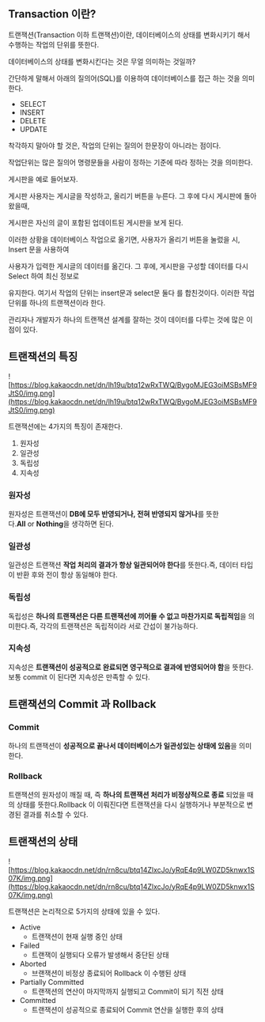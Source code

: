 ## Transaction **이란?**

트랜잭션(Transaction 이하 트랜잭션)이란, 데이터베이스의 상태를 변화시키기 해서 수행하는 작업의 단위를 뜻한다.

데이터베이스의 상태를 변화시킨다는 것은 무얼 의미하는 것일까?

간단하게 말해서 아래의 질의어(SQL)를 이용하여 데이터베이스를 접근 하는 것을 의미한다.

- SELECT
- INSERT
- DELETE
- UPDATE

착각하지 말아야 할 것은, 작업의 단위는 질의어 한문장이 아니라는 점이다.

작업단위는 많은 질의어 명령문들을 사람이 정하는 기준에 따라 정하는 것을 의미한다.

게시판을 예로 들어보자.

게시판 사용자는 게시글을 작성하고, 올리기 버튼을 누른다. 그 후에 다시 게시판에 돌아왔을때,

게시판은 자신의 글이 포함된 업데이트된 게시판을 보게 된다.

이러한 상황을 데이터베이스 작업으로 옮기면, 사용자가 올리기 버튼을 눌렀을 시, Insert 문을 사용하여

사용자가 입력한 게시글의 데이터를 옮긴다. 그 후에, 게시판을 구성할 데이터를 다시 Select 하여 최신 정보로

유지한다. 여기서 작업의 단위는 insert문과 select문 둘다 를 합친것이다. 이러한 작업단위를 하나의 트랜잭션이라 한다.

관리자나 개발자가 하나의 트랜잭션 설계를 잘하는 것이 데이터를 다루는 것에 많은 이점이 있다.

## 트랜잭션의 특징

![https://blog.kakaocdn.net/dn/lh19u/btq12wRxTWQ/BygoMJEG3oiMSBsMF9JtS0/img.png](https://blog.kakaocdn.net/dn/lh19u/btq12wRxTWQ/BygoMJEG3oiMSBsMF9JtS0/img.png)

트랜잭션에는 4가지의 특징이 존재한다.

1. 원자성
2. 일관성
3. 독립성
4. 지속성

### 원자성

원자성은 트랜잭션이 **DB에 모두 반영되거나, 전혀 반영되지 않거나**를 뜻한다.**All** or **Nothing**을 생각하면 된다.

### 일관성

일관성은 트랜잭션 **작업 처리의 결과가 항상 일관되어야 한다**를 뜻한다.즉, 데이터 타입이 반환 후와 전이 항상 동일해야 한다.

### 독립성

독립성은 **하나의 트랜잭션은 다른 트랜잭션에 끼어들 수 없고 마찬가지로 독립적임**을 의미한다.즉, 각각의 트랜잭션은 독립적이라 서로 간섭이 불가능하다.

### 지속성

지속성은 **트랜잭션이 성공적으로 완료되면 영구적으로 결과에 반영되어야 함**을 뜻한다.보통 commit 이 된다면 지속성은 만족할 수 있다.

## 트랜잭션의 Commit 과 Rollback

### Commit

하나의 트랜잭션이 **성공적으로 끝나서 데이터베이스가 일관성있는 상태에 있음**을 의미한다.

### Rollback

트랜잭션의 원자성이 깨질 때, 즉 **하나의 트랜잭션 처리가 비정상적으로 종료** 되었을 때의 상태를 뜻한다.Rollback 이 이뤄진다면 트랜잭션을 다시 실행하거나 부분적으로 변경된 결과를 취소할 수 있다.

## 트랜잭션의 상태

![https://blog.kakaocdn.net/dn/rn8cu/btq14ZlxcJo/yRqE4p9LW0ZD5knwx1S07K/img.png](https://blog.kakaocdn.net/dn/rn8cu/btq14ZlxcJo/yRqE4p9LW0ZD5knwx1S07K/img.png)

트랜잭션은 논리적으로 5가지의 상태에 있을 수 있다.

- Active
    - 트랜잭션이 현재 실행 중인 상태
- Failed
    - 트랜잭이 실행되다 오류가 발생해서 중단된 상태
- Aborted
    - 브랜잭션이 비정상 종료되어 Rollback 이 수행된 상태
- Partially Committed
    - 트랜잭션의 연산이 마지막까지 실행되고 Commit이 되기 직전 상태
- Committed
    - 트랜잭션이 성공적으로 종료되어 Commit 연산을 실행한 후의 상태
